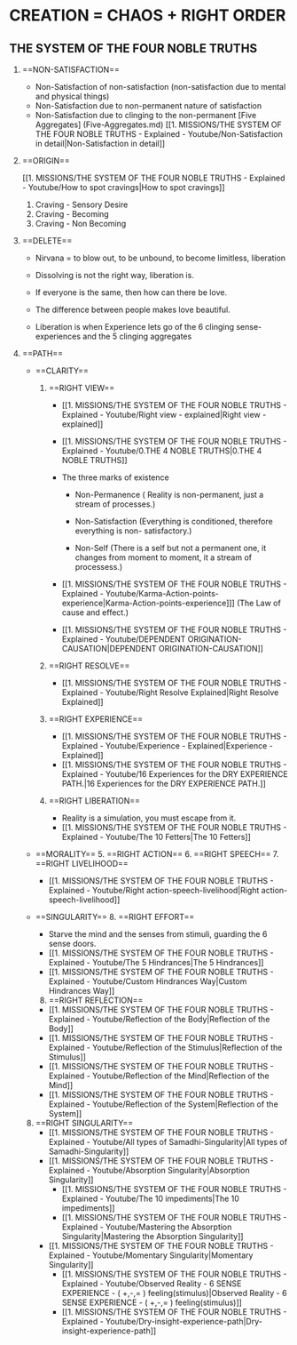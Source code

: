 # CREATION = CHAOS + RIGHT ORDER

## THE SYSTEM OF THE FOUR NOBLE TRUTHS

1. ==NON-SATISFACTION==

   - Non-Satisfaction of non-satisfaction (non-satisfaction due to mental and physical things)
   - Non-Satisfaction due to non-permanent nature of satisfaction
   - Non-Satisfaction due to clinging to the non-permanent [Five Aggregates] (Five-Aggregates.md)
    [[1. MISSIONS/THE SYSTEM OF THE FOUR NOBLE TRUTHS - Explained - Youtube/Non-Satisfaction in detail|Non-Satisfaction in detail]]


1. ==ORIGIN==

     [[1. MISSIONS/THE SYSTEM OF THE FOUR NOBLE TRUTHS - Explained - Youtube/How to spot cravings|How to spot cravings]]
     1. Craving - Sensory Desire
     2. Craving - Becoming
     3. Craving - Non Becoming

2. ==DELETE==
      - Nirvana = to blow out, to be unbound, to become limitless, liberation

     - Dissolving is not the right way, liberation is. 
     - If everyone is the same, then how can there be love.
     - The difference between people makes love beautiful.

     - Liberation is when Experience lets go of the 6 clinging sense-experiences and the 5 clinging aggregates 

3. ==PATH==

   - ==CLARITY==
     1. ==RIGHT VIEW==

          - [[1. MISSIONS/THE SYSTEM OF THE FOUR NOBLE TRUTHS - Explained - Youtube/Right view - explained|Right view - explained]]

         - [[1. MISSIONS/THE SYSTEM OF THE FOUR NOBLE TRUTHS - Explained - Youtube/0.THE 4 NOBLE TRUTHS|0.THE 4 NOBLE TRUTHS]]

         - The three marks of existence
         
             - Non-Permanence ( Reality is non-permanent, just a stream of processes.)
             
             - Non-Satisfaction (Everything is conditioned, therefore everything is non-                                         satisfactory.)
             
             - Non-Self (There is a self but not a permanent one, it changes from moment to                    moment, it a stream of processess.)

         - [[1. MISSIONS/THE SYSTEM OF THE FOUR NOBLE TRUTHS - Explained - Youtube/Karma-Action-points-experience|Karma-Action-points-experience]]] (The Law of cause and effect.)


         - [[1. MISSIONS/THE SYSTEM OF THE FOUR NOBLE TRUTHS - Explained - Youtube/DEPENDENT ORIGINATION-CAUSATION|DEPENDENT ORIGINATION-CAUSATION]]
     
	 2. ==RIGHT RESOLVE==
	     - [[1. MISSIONS/THE SYSTEM OF THE FOUR NOBLE TRUTHS - Explained - Youtube/Right Resolve Explained|Right Resolve Explained]]
	 
	 3. ==RIGHT EXPERIENCE==
	     - [[1. MISSIONS/THE SYSTEM OF THE FOUR NOBLE TRUTHS - Explained - Youtube/Experience - Explained|Experience - Explained]]
		 - [[1. MISSIONS/THE SYSTEM OF THE FOUR NOBLE TRUTHS - Explained - Youtube/16 Experiences for the DRY EXPERIENCE PATH.|16 Experiences for the DRY EXPERIENCE PATH.]]
	       

     4. ==RIGHT LIBERATION==
         - Reality is a simulation, you must escape from it.
         - [[1. MISSIONS/THE SYSTEM OF THE FOUR NOBLE TRUTHS - Explained - Youtube/The 10 Fetters|The 10 Fetters]]

   - ==MORALITY==
     5. ==RIGHT ACTION==
     6. ==RIGHT SPEECH==
     7. ==RIGHT LIVELIHOOD==

      - [[1. MISSIONS/THE SYSTEM OF THE FOUR NOBLE TRUTHS - Explained - Youtube/Right action-speech-livelihood|Right action-speech-livelihood]]

   - ==SINGULARITY==
     8. ==RIGHT EFFORT==
      - Starve the mind and the senses from stimuli, guarding the 6 sense doors.
      - [[1. MISSIONS/THE SYSTEM OF THE FOUR NOBLE TRUTHS - Explained - Youtube/The 5 Hindrances|The 5 Hindrances]]
      - [[1. MISSIONS/THE SYSTEM OF THE FOUR NOBLE TRUTHS - Explained - Youtube/Custom Hindrances Way|Custom Hindrances Way]]

     8. ==RIGHT REFLECTION==
       - [[1. MISSIONS/THE SYSTEM OF THE FOUR NOBLE TRUTHS - Explained - Youtube/Reflection of the Body|Reflection of the Body]]
       - [[1. MISSIONS/THE SYSTEM OF THE FOUR NOBLE TRUTHS - Explained - Youtube/Reflection of the Stimulus|Reflection of the Stimulus]]
       - [[1. MISSIONS/THE SYSTEM OF THE FOUR NOBLE TRUTHS - Explained - Youtube/Reflection of the Mind|Reflection of the Mind]]
       - [[1. MISSIONS/THE SYSTEM OF THE FOUR NOBLE TRUTHS - Explained - Youtube/Reflection of the System|Reflection of the System]]
    
    8. ==RIGHT SINGULARITY==
       - [[1. MISSIONS/THE SYSTEM OF THE FOUR NOBLE TRUTHS - Explained - Youtube/All types of Samadhi-Singularity|All types of Samadhi-Singularity]]
       - [[1. MISSIONS/THE SYSTEM OF THE FOUR NOBLE TRUTHS - Explained - Youtube/Absorption Singularity|Absorption Singularity]]
         - [[1. MISSIONS/THE SYSTEM OF THE FOUR NOBLE TRUTHS - Explained - Youtube/The 10 impediments|The 10 impediments]]
         - [[1. MISSIONS/THE SYSTEM OF THE FOUR NOBLE TRUTHS - Explained - Youtube/Mastering the Absorption Singularity|Mastering the Absorption Singularity]]
       - [[1. MISSIONS/THE SYSTEM OF THE FOUR NOBLE TRUTHS - Explained - Youtube/Momentary Singularity|Momentary Singularity]]
         - [[1. MISSIONS/THE SYSTEM OF THE FOUR NOBLE TRUTHS - Explained - Youtube/Observed Reality - 6 SENSE EXPERIENCE - ( +,-,= ) feeling(stimulus)|Observed Reality - 6 SENSE EXPERIENCE - ( +,-,= ) feeling(stimulus)]]
         - [[1. MISSIONS/THE SYSTEM OF THE FOUR NOBLE TRUTHS - Explained - Youtube/Dry-insight-experience-path|Dry-insight-experience-path]]
